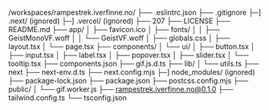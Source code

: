 /workspaces/rampestrek.iverfinne.no/
├── .eslintrc.json
├── .gitignore
├─] .next/ (ignored)
├─] .vercel/ (ignored)
├── 207
├── LICENSE
├── README.md
├── app/
│   ├── favicon.ico
│   ├── fonts/
│   │   ├── GeistMonoVF.woff
│   │   └── GeistVF.woff
│   ├── globals.css
│   ├── layout.tsx
│   └── page.tsx
├── components/
│   └── ui/
│       ├── button.tsx
│       ├── input.tsx
│       ├── label.tsx
│       ├── popover.tsx
│       ├── slider.tsx
│       └── tooltip.tsx
├── components.json
├── gif.js.d.ts
├── lib/
│   └── utils.ts
├── next
├── next-env.d.ts
├── next.config.mjs
├─] node_modules/ (ignored)
├── package-lock.json
├── package.json
├── postcss.config.mjs
├── public/
│   └── gif.worker.js
├── rampestrek.iverfinne.no@0.1.0
├── tailwind.config.ts
└── tsconfig.json
